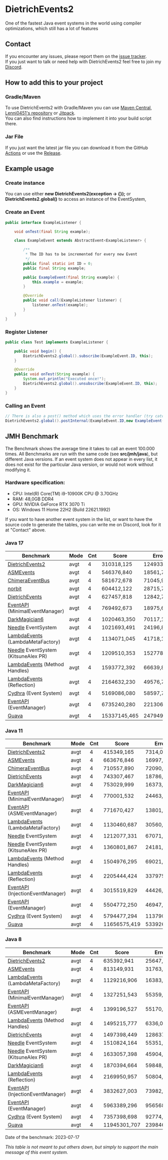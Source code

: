 # DietrichEvents2

One of the fastest Java event systems in the world using compiler optimizations, which still has a lot of features

## Contact

If you encounter any issues, please report them on the
[issue tracker](https://github.com/FlorianMichael/DietrichEvents2/issues).  
If you just want to talk or need help with DietrichEvents2 feel free to join my
[Discord](https://discord.gg/BwWhCHUKDf).

## How to add this to your project

### Gradle/Maven

To use DietrichEvents2 with Gradle/Maven you can
use [Maven Central](https://mvnrepository.com/artifact/de.florianmichael/DietrichEvents2), [Lenni0451's repository](https://maven.lenni0451.net/#/releases/de/florianmichael/DietrichEvents2)
or [Jitpack](https://jitpack.io/#FlorianMichael/DietrichEvents2).  
You can also find instructions how to implement it into your build script there.

### Jar File

If you just want the latest jar file you can download it from the
GitHub [Actions](https://github.com/FlorianMichael/DietrichEvents2/actions) or use
the [Release](https://github.com/FlorianMichael/DietrichEvents2/releases).

## Example usage

### Create instance

You can use either **new DietrichEvents2(exception -> {});** or **DietrichEvents2.global()** to access an instance of
the EventSystem,

### Create an Event

```java
public interface ExampleListener {

    void onTest(final String example);

    class ExampleEvent extends AbstractEvent<ExampleListener> {

        /**
         * The ID has to be incremented for every new Event
         */
        public final static int ID = 0;
        public final String example;

        public ExampleEvent(final String example) {
            this.example = example;
        }

        @Override
        public void call(ExampleListener listener) {
            listener.onTest(example);
        }
    }
}
```

### Register Listener

```java
public class Test implements ExampleListener {

    public void begin() {
        DietrichEvents2.global().subscribe(ExampleEvent.ID, this);
    }

    @Override
    public void onTest(String example) {
        System.out.println("Executed once!");
        DietrichEvents2.global().unsubscribe(ExampleEvent.ID, this);
    }
}
```

### Calling an Event

````java
// There is also a post() method which uses the error handler (try catch)
DietrichEvents2.global().postInternal(ExampleEvent.ID,new ExampleEvent("Hello World!"));
````

## JMH Benchmark

The Benchmark shows the average time it takes to call an event 100.000 times.
All Benchmarks are run with the same code (see **src/jmh/java**), but different Java versions. If an event system does
not appear in every list, it does not exist for the particular Java version, or would not work without modifying
it. <br>

### Hardware specification:

- CPU: Intel(R) Core(TM) i9-10900K CPU @ 3.70GHz
- RAM: 48,0GB DDR4
- GPU: NVIDIA GeForce RTX 3070 Ti
- OS: Windows 11 Home 22H2 (Build 22621.1992)

If you want to have another event system in the list, or want to have the source code to generate the tables, you can
write me on Discord, look for it at "Contact" above. <br>

### Java 17

| Benchmark                                                                                                               | Mode | Cnt | Score        | Error      | Units |
|-------------------------------------------------------------------------------------------------------------------------|------|-----|--------------|------------|-------|
| [DietrichEvents2](https://github.com/FlorianMichael/DietrichEvents2)                                                    | avgt | 4   | 310318,125   | 124933,800 | ns/op |
| [ASMEvents](https://github.com/Lenni0451/ASMEvents)                                                                     | avgt | 4   | 546376,840   | 18561,729  | ns/op |
| [ChimeraEventBus](https://github.com/FelixH2012/ChimeraEventBus)                                                        | avgt | 4   | 581672,678   | 71045,952  | ns/op |
| [norbit](https://github.com/CrosbyDev/norbit)                                                                           | avgt | 4   | 604412,122   | 28715,740  | ns/op |
| [DietrichEvents](https://github.com/FlorianMichael/DietrichEvents)                                                      | avgt | 4   | 627457,818   | 12842,704  | ns/op |
| [EventAPI](https://github.com/Lenni0451/EventAPI) (MinimalEventManager)                                                 | avgt | 4   | 769492,673   | 18975,650  | ns/op |
| [DarkMagician6](https://bitbucket.org/DarkMagician6/eventapi/src/master/)                                               | avgt | 4   | 1020463,350  | 70117,174  | ns/op |
| [Needle](https://github.com/sugisaru/Needle) EventSystem                                                                | avgt | 4   | 1021693,491  | 24196,860  | ns/op |
| [LambdaEvents](https://github.com/Lenni0451/LambdaEvents) (LambdaMetaFactory)                                           | avgt | 4   | 1134071,045  | 41718,145  | ns/op |
| [Needle](https://github.com/sugisaru/Needle/tree/2214a4c1c1b6253d5bc67fbba11fc534d3ec055d) EventSystem (KitsuneAlex PR) | avgt | 4   | 1209510,353  | 152778,837 | ns/op |
| [LambdaEvents](https://github.com/Lenni0451/LambdaEvents) (Method Handles)                                              | avgt | 4   | 1593772,392  | 66639,866  | ns/op |
| [LambdaEvents](https://github.com/Lenni0451/LambdaEvents) (Reflection)                                                  | avgt | 4   | 2164632,230  | 49576,755  | ns/op |
| [Cydhra](https://github.com/Cydhra/EventSystem/tree/master) (Event System)                                              | avgt | 4   | 5169086,080  | 58597,729  | ns/op |
| [EventAPI](https://github.com/Lenni0451/EventAPI) (EventManager)                                                        | avgt | 4   | 6735240,280  | 221306,805 | ns/op |
| [Guava](https://github.com/google/guava)                                                                                | avgt | 4   | 15337145,465 | 247949,530 | ns/op |

### Java 11

| Benchmark                                                                                                               | Mode | Cnt | Score        | Error      | Units |
|-------------------------------------------------------------------------------------------------------------------------|------|-----|--------------|------------|-------|
| [DietrichEvents2](https://github.com/FlorianMichael/DietrichEvents2)                                                    | avgt | 4   | 415349,165   | 7314,048   | ns/op |
| [ASMEvents](https://github.com/Lenni0451/ASMEvents)                                                                     | avgt | 4   | 663676,846   | 16997,570  | ns/op |
| [ChimeraEventBus](https://github.com/FelixH2012/ChimeraEventBus)                                                        | avgt | 4   | 710557,890   | 72090,826  | ns/op |
| [DietrichEvents](https://github.com/FlorianMichael/DietrichEvents)                                                      | avgt | 4   | 743307,467   | 18786,064  | ns/op |
| [DarkMagician6](https://bitbucket.org/DarkMagician6/eventapi/src/master/)                                               | avgt | 4   | 753029,999   | 16373,710  | ns/op |
| [EventAPI](https://github.com/Lenni0451/EventAPI) (MinimalEventManager)                                                 | avgt | 4   | 770001,532   | 24463,218  | ns/op |
| [EventAPI](https://github.com/Lenni0451/EventAPI) (ASMEventManager)                                                     | avgt | 4   | 771670,427   | 13801,284  | ns/op |
| [LambdaEvents](https://github.com/Lenni0451/LambdaEvents) (LambdaMetaFactory)                                           | avgt | 4   | 1130460,687  | 30560,981  | ns/op |
| [Needle](https://github.com/sugisaru/Needle) EventSystem                                                                | avgt | 4   | 1212077,331  | 67071,275  | ns/op |
| [Needle](https://github.com/sugisaru/Needle/tree/2214a4c1c1b6253d5bc67fbba11fc534d3ec055d) EventSystem (KitsuneAlex PR) | avgt | 4   | 1360801,867  | 24181,835  | ns/op |
| [LambdaEvents](https://github.com/Lenni0451/LambdaEvents) (Method Handles)                                              | avgt | 4   | 1504976,295  | 69021,509  | ns/op |
| [LambdaEvents](https://github.com/Lenni0451/LambdaEvents) (Reflection)                                                  | avgt | 4   | 2205444,424  | 337975,180 | ns/op |
| [EventAPI](https://github.com/Lenni0451/EventAPI) (InjectionEventManager)                                               | avgt | 4   | 3015519,829  | 44426,039  | ns/op |
| [EventAPI](https://github.com/Lenni0451/EventAPI) (EventManager)                                                        | avgt | 4   | 5504772,250  | 46947,848  | ns/op |
| [Cydhra](https://github.com/Cydhra/EventSystem/tree/master) (Event System)                                              | avgt | 4   | 5794477,294  | 113790,263 | ns/op |
| [Guava](https://github.com/google/guava)                                                                                | avgt | 4   | 11656575,419 | 533926,166 | ns/op |

### Java 8

| Benchmark                                                                                                               | Mode | Cnt | Score        | Error      | Units |
|-------------------------------------------------------------------------------------------------------------------------|------|-----|--------------|------------|-------|
| [DietrichEvents2](https://github.com/FlorianMichael/DietrichEvents2)                                                    | avgt | 4   | 635392,941   | 25647,033  | ns/op |
| [ASMEvents](https://github.com/Lenni0451/ASMEvents)                                                                     | avgt | 4   | 813149,931   | 31763,759  | ns/op |
| [LambdaEvents](https://github.com/Lenni0451/LambdaEvents) (LambdaMetaFactory)                                           | avgt | 4   | 1129216,906  | 16383,663  | ns/op |
| [EventAPI](https://github.com/Lenni0451/EventAPI) (MinimalEventManager)                                                 | avgt | 4   | 1327251,543  | 55359,321  | ns/op |
| [EventAPI](https://github.com/Lenni0451/EventAPI) (ASMEventManager)                                                     | avgt | 4   | 1399196,527  | 55170,229  | ns/op |
| [LambdaEvents](https://github.com/Lenni0451/LambdaEvents) (Method Handles)                                              | avgt | 4   | 1495215,777  | 6336,098   | ns/op |
| [DietrichEvents](https://github.com/FlorianMichael/DietrichEvents)                                                      | avgt | 4   | 1497398,449  | 128637,113 | ns/op |
| [Needle](https://github.com/sugisaru/Needle) EventSystem                                                                | avgt | 4   | 1510824,164  | 55351,446  | ns/op |
| [Needle](https://github.com/sugisaru/Needle/tree/2214a4c1c1b6253d5bc67fbba11fc534d3ec055d) EventSystem (KitsuneAlex PR) | avgt | 4   | 1633057,398  | 45904,437  | ns/op |
| [DarkMagician6](https://bitbucket.org/DarkMagician6/eventapi/src/master/)                                               | avgt | 4   | 1870394,664  | 59848,353  | ns/op |
| [LambdaEvents](https://github.com/Lenni0451/LambdaEvents) (Reflection)                                                  | avgt | 4   | 2169950,957  | 50804,811  | ns/op |
| [EventAPI](https://github.com/Lenni0451/EventAPI) (InjectionEventManager)                                               | avgt | 4   | 3832627,003  | 73982,528  | ns/op |
| [EventAPI](https://github.com/Lenni0451/EventAPI) (EventManager)                                                        | avgt | 4   | 5963389,296  | 956568,797 | ns/op |
| [Cydhra](https://github.com/Cydhra/EventSystem/tree/master) (Event System)                                              | avgt | 4   | 7357398,698  | 92774,097  | ns/op |
| [Guava](https://github.com/google/guava)                                                                                | avgt | 4   | 11945301,707 | 239846,530 | ns/op |

Date of the benchmark: 2023-07-17

*This table is not meant to put others down, but simply to support the main message of this event system.*
